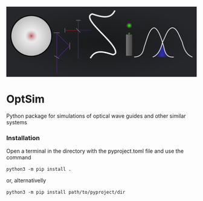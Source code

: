 ![OptSim logo](./docs/images/logo.png "Logo")

# OptSim
Python package for simulations of optical wave guides and other similar systems



### Installation

Open a terminal in the directory with the pyproject.toml file and use the command

```
python3 -m pip install .
```

or, alternativelly

```
python3 -m pip install path/to/pyproject/dir
```